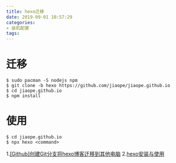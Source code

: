```yaml
---
title: hexo迁移
date: 2019-09-01 10:57:29
categories:
- 装机配置
tags:
---
```

# 迁移
```
$ sudo pacman -S nodejs npm
$ git clone -b hexo https://github.com/jiaope/jiaope.github.io
$ cd jiaope.github.io
$ npm install
```
# 使用
```
$ cd jiaope.github.io
$ npx hexo <command>
```
1.[[Github]创建Git分支将hexo博客迁移到其他电脑](https://blog.csdn.net/White_Idiot/article/details/80685990)
2.[hexo安装与使用](https://hexo.io/zh-cn/docs/#%E5%AE%89%E8%A3%85-Node-js)
